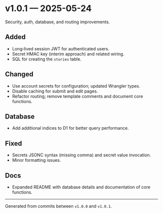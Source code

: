 # v1.0.1 — 2025-05-24

Security, auth, database, and routing improvements.

## Added
- Long‑lived session JWT for authenticated users.
- Secret HMAC key (interim approach) and related wiring.
- SQL for creating the `stories` table.

## Changed
- Use account secrets for configuration; updated Wrangler types.
- Disable caching for submit and edit pages.
- Refactor routing; remove template comments and document core functions.

## Database
- Add additional indices to D1 for better query performance.

## Fixed
- Secrets JSONC syntax (missing comma) and secret value invocation.
- Minor formatting issues.

## Docs
- Expanded README with database details and documentation of core functions.

---
Generated from commits between `v1.0.0` and `v1.0.1`.
